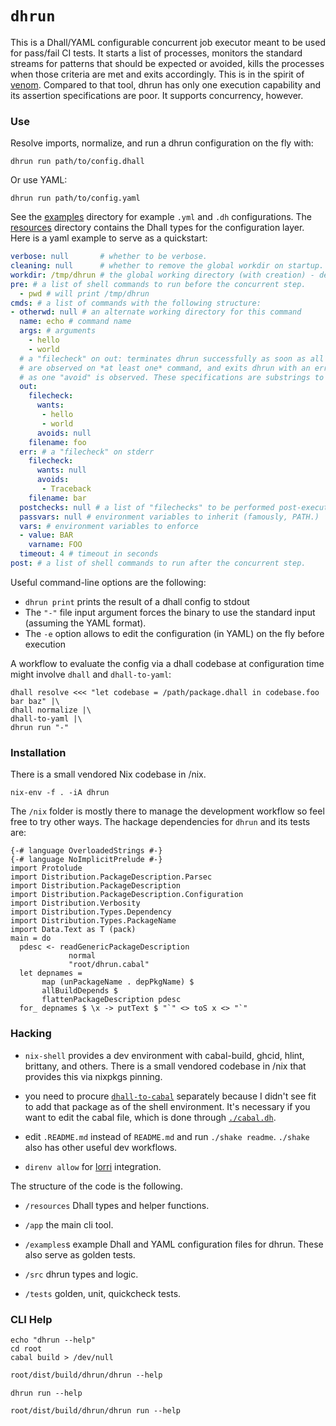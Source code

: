 `dhrun`
=======

This is a Dhall/YAML configurable concurrent job executor meant to be used for
pass/fail CI tests. It starts a list of processes, monitors the standard
streams for patterns that should be expected or avoided, kills the processes
when those criteria are met and exits accordingly. This is in the spirit of
[venom](https://github.com/ovh/venom). Compared to that tool, dhrun has only
one execution capability and its assertion specifications are poor. It supports
concurrency, however.

### Use

Resolve imports, normalize, and run a dhrun configuration on the fly with:

```{.bash}
dhrun run path/to/config.dhall 
```

Or use YAML:
```{.bash}
dhrun run path/to/config.yaml
```

See the [examples](./examples/) directory for example `.yml` and `.dh` configurations.
The [resources](./resources) directory contains the Dhall types for the configuration
layer. Here is a yaml example to serve as a quickstart:

```yaml
verbose: null       # whether to be verbose.
cleaning: null      # whether to remove the global workdir on startup.
workdir: /tmp/dhrun # the global working directory (with creation) - defaults to "./"
pre: # a list of shell commands to run before the concurrent step.
  - pwd # will print /tmp/dhrun
cmds: # a list of commands with the following structure:
- otherwd: null # an alternate working directory for this command
  name: echo # command name 
  args: # arguments
    - hello
    - world
  # a "filecheck" on out: terminates dhrun successfully as soon as all 'wants'
  # are observed on *at least one* command, and exits dhrun with an error as soon 
  # as one "avoid" is observed. These specifications are substrings to be matched.
  out:
    filecheck:
      wants: 
       - hello
       - world
      avoids: null
    filename: foo
  err: # a "filecheck" on stderr
    filecheck:
      wants: null
      avoids:
       - Traceback
    filename: bar
  postchecks: null # a list of "filechecks" to be performed post-execution
  passvars: null # environment variables to inherit (famously, PATH.)
  vars: # environment variables to enforce 
  - value: BAR
    varname: FOO
  timeout: 4 # timeout in seconds
post: # a list of shell commands to run after the concurrent step.
```

Useful command-line options are the following:

- `dhrun print` prints the result of a dhall config to stdout
- The `"-"` file input argument forces the binary to use the standard input
  (assuming the YAML format).
- The `-e` option allows to edit the configuration (in YAML) on the fly before
  execution

A workflow to evaluate the config via a dhall codebase at configuration time
might involve `dhall` and `dhall-to-yaml`:

```{.bash}
dhall resolve <<< "let codebase = /path/package.dhall in codebase.foo bar baz" |\
dhall normalize |\
dhall-to-yaml |\
dhrun run "-" 
```

### Installation

There is a small vendored Nix codebase in /nix.

```
nix-env -f . -iA dhrun
```

The `/nix` folder is mostly there to manage the development workflow so feel
free to try other ways. The hackage dependencies for `dhrun` and its tests are:

```{.unwrap pipe="runhaskell | pandoc -t json"}
{-# language OverloadedStrings #-}
{-# language NoImplicitPrelude #-}
import Protolude
import Distribution.PackageDescription.Parsec
import Distribution.PackageDescription
import Distribution.PackageDescription.Configuration
import Distribution.Verbosity
import Distribution.Types.Dependency
import Distribution.Types.PackageName
import Data.Text as T (pack)
main = do
  pdesc <- readGenericPackageDescription
             normal
             "root/dhrun.cabal"
  let depnames =
       map (unPackageName . depPkgName) $
       allBuildDepends $
       flattenPackageDescription pdesc
  for_ depnames $ \x -> putText $ "`" <> toS x <> "`"
```

### Hacking

- `nix-shell` provides a dev environment with cabal-build, ghcid, hlint,
  brittany, and others. There is a small vendored codebase in /nix that
  provides this via nixpkgs pinning.  

- you need to procure
  [`dhall-to-cabal`](https://github.com/dhall-lang/dhall-to-cabal) separately
  because I didn't see fit to add that package as of the shell environment.
  It's necessary if you want to edit the cabal file, which is done through
  [`./cabal.dh`](./cabal.dh).

- edit `.README.md` instead of `README.md` and run `./shake readme`. `./shake`
  also has other useful dev workflows.

- `direnv allow` for [lorri](https://github.com/target/lorri) integration.

The structure of the code is the following.

- `/resources` Dhall types and helper functions.

- `/app` the main cli tool.

- `/examples`s example Dhall and YAML configuration files for dhrun. These
  also serve as golden tests.

- `/src` dhrun types and logic.

- `/tests` golden, unit, quickcheck tests.

### CLI Help

```{.hidden pipe="bash"}
echo "dhrun --help"
cd root
cabal build > /dev/null
```

```{.txt pipe="sh"}
root/dist/build/dhrun/dhrun --help
```

```{.bash}
dhrun run --help
```

```{.txt pipe="sh"}
root/dist/build/dhrun/dhrun run --help
```
